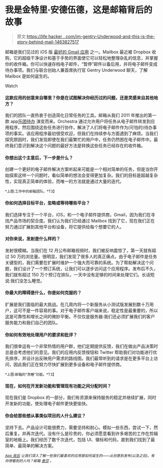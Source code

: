 # 我是金特里·安德伍德，这是邮箱背后的故事

> 原文:[https://life hacker . com/im-gentry-Underwood-and-this-is-the-story-behind-mail-1463827517](https://lifehacker.com/im-gentry-underwood-and-this-is-the-story-behind-mail-1463827517)

邮箱是我们见过的 iOS 版 [最好的 Gmail 应用](https://lifehacker.com/mailbox-is-the-best-gmail-client-weve-seen-for-ios-5982592) 之一。Mailbox 最近被 Dropbox 收购，它的超级干净设计和基于手势的界面使它可以轻松地整理杂乱的信息，并掌握你的收件箱。你可以快速存档电子邮件，“暂停”邮件以备后用，并将电子邮件变成待办事项。我们与联合创始人兼首席执行官 Gentry Underwood 聊天，了解 Mailbox 是如何诞生的。

Watch

#### 这款应用的创意来自哪里？你是在试图解决你经历过的问题，还是灵感来自其他地方？

我们的团队一直热衷于创造简化日常任务的工具。邮箱从我们 2011 年推出的第一款 app[乐团待办](https://lifehacker.com/orchestra-is-an-awesome-collaborative-to-do-manager-wit-5854301) 演变而来。Orchestra 通过允许用户将任务从电子邮件转发到应用程序，然后围绕这些任务进行协作，解决了人们将电子邮件作为(可怕的)待办事项的事实。该应用程序最初很受欢迎，但我们在持续参与方面遇到了麻烦。当我们探究原因时，我们发现即使在我们最繁忙的用户中，任务仍然困在电子邮件中。最终我们意识到解决这个问题的最好方法是转换这些任务已经存在的收件箱。

#### 你想出这个主意后，下一步是什么？

创建一个更好的电子邮件解决方案听起来可能是一个相对简单的任务，但是当你开始探索这样一个问题时，看似简单的想法会变得更加复杂。我们的目标是超越复杂性，实现真正简单的体验，而唯一的方法就是通过大量的迭代。

<small>*上图:工作中的邮箱团队。*T3】</small>

#### 你如何选择目标平台，忽略或等待哪些平台？

我们选择专注于一个平台，iOS，和一个电子邮件提供商，Gmail，因为我们在寻找产品市场的契合度。我们认为我们已经通过 Mailbox 找到了它，现在我们正在努力通过扩展到其他平台和设备，将它提供给每个想要它的人。

#### 对你来说，发射是什么样的？

发射很模糊。当我们在 12 月公布邮箱视频时，我们被反响震惊了，第一天就有超过 50 万的浏览量。很明显，我们发现了很多人的真正痛点。由于电子邮件是任务关键型的，我们需要在扩展时维护一个强大而可靠的系统。为了帮助解决这个问题，我们设计了一个预订系统，让我们可以逐步访问这个应用程序。发布后不久，我们就有超过 150 万个预订在排队，一天中没有足够的时间来处理它们。长话短说:我们没怎么睡觉。

#### 你最大的障碍是什么，你是如何克服的？

扩展是我们面临的最大挑战。在几周内将一个新服务从小测试版发展到数十万用户，这可不是一件容易的事。对于电子邮件客户端来说，稳定性是最重要的，所以这是可靠性和增长之间的微妙平衡。不仅仅是服务器:我们还必须扩展我们的客户服务能力和我们自己的团队。

#### 你如何有效地处理用户的要求和批评？

我们很幸运有一个非常热情的用户群，他们定期提供反馈，我们在做出产品决策时总是会考虑他们的意见。我们的应用内反馈按钮和 Twitter 帮助我们对功能进行优先排序，并设计出反映用户需求的路线图。我们最常听到的请求是在更多平台上访问，因此我们正在努力尽快扩展到更多设备和电子邮件提供商。

<small>*上图:邮箱的“贪睡”功能。*T3】</small>

#### 现在，如何在开发新功能和管理现有功能之间分配时间？

现在我们是 Dropbox 的一部分，我们有资源来保持服务的稳定并继续扩展，同时开发新的功能，使处理电子邮件更快更愉快。

#### 你会给那些想从事类似项目的人什么建议？

坚持下去。产品设计可能很费力，需要坚持和耐心。模拟一些东西，尝试一下，然后重复。并再次迭代。没有什么是珍贵的，你必须愿意看到许多艰苦的工作在剪辑室的地板上。我们经历了数千次迭代，包括 UI、徽标和代码，直到我们找到了最简单、最简单的解决方案。

<small></small>*[<small>*App 背后*</small>](http://lifehacker.com/behindtheapp) <small>*让我们深入了解一些我们最喜欢的应用是如何诞生的——从创意到发布(以及之后)。有你想看到的人吗？邮箱*</small> [<small>*泰莎*</small>](https://mail.google.com/mail/?view=cm&fs=1&tf=1&to=tessa@lifehacker.com) <small>*。*</small>*